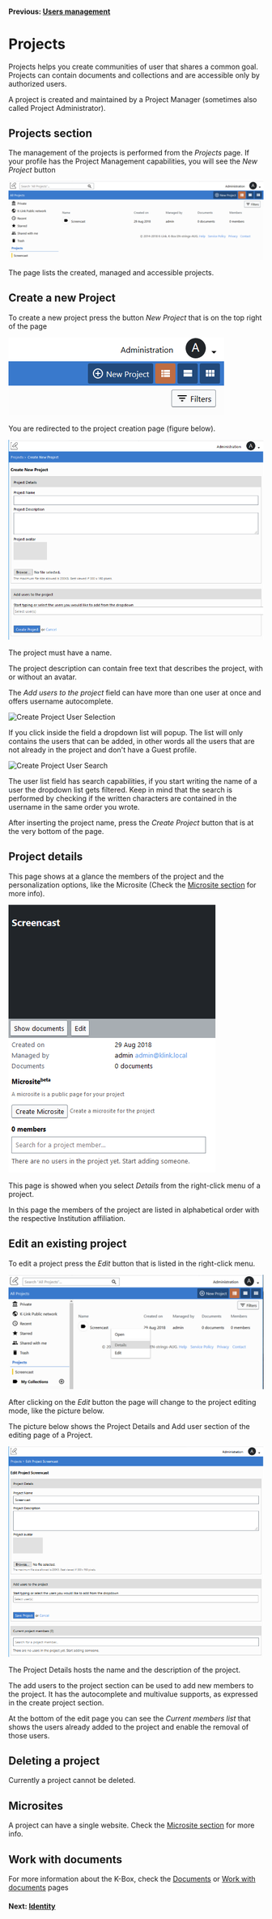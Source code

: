 #### Previous: [Users management](../administration/users.md)

# Projects

Projects helps you create communities of user that shares a common goal. Projects can contain documents and collections and are accessible only by authorized users.

A project is created and maintained by a Project Manager (sometimes also called Project Administrator).

## Projects section

The management of the projects is performed from the _Projects_ page. If your profile has the Project Management capabilities, you will see the _New Project_ button

![navigation menu](./img/dms-projects-section.JPG)

The page lists the created, managed and accessible projects. 

## Create a new Project

To create a new project press the button _New Project_ that is on the top right of the page

![Create Project Button](./img/dms-projects-new-btn.JPG)

You are redirected to the project creation page (figure below).

![Create Project Create](./img/dms-projects-create.JPG)

The project must have a name. 

The project description can contain free text that describes the project, with or without an avatar.

The _Add users to the project_ field can have more than one user at once and offers username autocomplete.

![Create Project User Selection](./img/dms-projects-user-dropdown.JPG)

If you click inside the field a dropdown list will popup. The list will only contains the users that can be added, in other words all the users that are not already in the project and don't have a Guest profile. 

![Create Project User Search](./img/dms-projects-user-dropdown-search.JPG)

The user list field has search capabilities, if you start writing the name of a user the dropdown list gets filtered. Keep in mind that the search is performed by checking if the written characters are contained in the username in the same order you wrote.

After inserting the project name, press the _Create Project_ button that is at the very bottom of the page.

## <a id="prjDetails"></a>Project details

This page shows at a glance the members of the project and the personalization options, like the Microsite (Check the [Microsite section](../microsite/index.md) for more info).

![Project Details](./img/dms-project-show.JPG)

This page is showed when you select _Details_ from the right-click menu of a project.

In this page the members of the project are listed in alphabetical order with the respective Institution affiliation.


## Edit an existing project

To edit a project press the _Edit_ button that is listed in the right-click menu. 

![Project Edit - details-menu](./img/dms-project-details-menu.PNG)

After clicking on the _Edit_ button the page will change to the project editing mode, like the picture below. 

The picture below shows the Project Details and Add user section of the editing page of a Project.

![Project Edit - details and add user part](./img/dms-projects-edit-1.JPG)

The Project Details hosts the name and the description of the project.

The add users to the project section can be used to add new members to the project. It has the autocomplete and multivalue supports, as expressed in the create project section.

At the bottom of the edit page you can see the _Current members list_ that shows the users already added to the project and enable the removal of those users.

## Deleting a project

Currently a project cannot be deleted.

## Microsites

A project can have a single website. Check the [Microsite section](../microsite/index.md) for more info.

## Work with documents

For more information about the K-Box, check the [Documents](https://git.klink.asia/main/k-box/blob/Update-Help-Project-section/docs/user/en/getting-started.md) or [Work with documents](https://git.klink.asia/main/k-box/blob/Update-Help-Project-section/docs/user/documents/work-with-documents.md) pages

#### Next: [Identity](../administration/identity.md)



